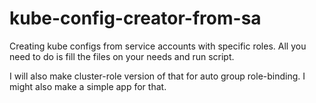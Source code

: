 # kube-config-creator-from-sa
Creating kube configs from service accounts with specific roles.
All you need to do is fill the files on your needs and run script.

I will also make cluster-role version of that for auto group role-binding.
I might also make a simple app for that.
